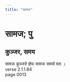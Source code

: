 ```yaml
---
title: "सामज"
---
```


# सामज; पु
## कुञ्जर, समय
सामजः कुञ्जरो ज्ञेयः सामजः समयो मतः ।<br />verse 2.1.1.84<br />page 0013


